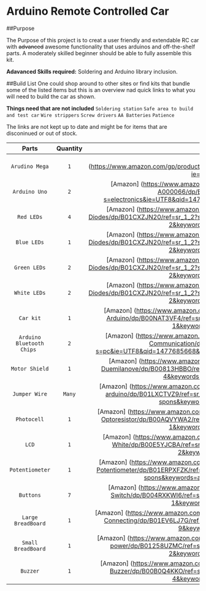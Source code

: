 # Arduino Remote Controlled Car

##Purpose

The Purpose of this project is to creat a user friendly and extendable RC car with ~~advanced~~ awesome functionality that uses arduinos and off-the-shelf parts. A moderately skilled beginner should be able to fully assemble this kit. 

**Adavanced Skills required:** Soldering and Arduino library inclusion.

##Build List
One could shop around to other sites or find kits that bundle some of the listed items but this is an overview nad quick links to what you will need to build the car as shown.

**Things need that are not included** `Soldering station` `Safe area to build and test car` `Wire strippers` `Screw drivers` `AA Batteries` `Patience`

The links are not kept up to date and might be for items that are disconinued or out of stock.

| __Parts__ | __Quantity__ | __Links__ | 
| :--------: |:-----:| :------: |
| `Arudino Mega` |  `1` | [Amazon] (https://www.amazon.com/gp/product/B0046AMGW0/ref=oh_aui_detailpage_o02_s00?ie=UTF8&psc=1) |
| `Arduino Uno` |  `2` | [Amazon] (https://www.amazon.com/Arduino-Uno-R3-Microcontroller-A000066/dp/B008GRTSV6/ref=sr_1_3?s=electronics&ie=UTF8&qid=1477685552&sr=1-3&keywords=arduino+uno) |
| `Red LEDs` | `4` | [Amazon] (https://www.amazon.com/VKmaker-Yellow-Assorted-Emitting-Diodes/dp/B01CXZJN20/ref=sr_1_2?s=electronics&ie=UTF8&qid=1477685493&sr=1-2&keywords=arduino+led+pack) |
| `Blue LEDs` | `1` | [Amazon] (https://www.amazon.com/VKmaker-Yellow-Assorted-Emitting-Diodes/dp/B01CXZJN20/ref=sr_1_2?s=electronics&ie=UTF8&qid=1477685493&sr=1-2&keywords=arduino+led+pack) |
| `Green LEDs` | `2` | [Amazon] (https://www.amazon.com/VKmaker-Yellow-Assorted-Emitting-Diodes/dp/B01CXZJN20/ref=sr_1_2?s=electronics&ie=UTF8&qid=1477685493&sr=1-2&keywords=arduino+led+pack) |
| `White LEDs` | `2` | [Amazon] (https://www.amazon.com/VKmaker-Yellow-Assorted-Emitting-Diodes/dp/B01CXZJN20/ref=sr_1_2?s=electronics&ie=UTF8&qid=1477685493&sr=1-2&keywords=arduino+led+pack) |
| `Car kit` | `1` | [Amazon] (https://www.amazon.com/Makerfire-4-wheel-Chassis-Encoder-Arduino/dp/B00NAT3VF4/ref=sr_ph_1?ie=UTF8&qid=1477685393&sr=sr-1&keywords=arduino+car+kit) |
| `Arduino Bluetooth Chips ` | `2` | [Amazon] (https://www.amazon.com/DSD-TECH-Bluetooth-Pass-through-Communication/dp/B01G9KSAF6/ref=sr_1_9?s=pc&ie=UTF8&qid=1477685668&sr=1-9&keywords=arduino+bluetooth+master) |
| `Motor Shield` | `1` | [Amazon] (https://www.amazon.com/SainSmart-L293D-Shield-Arduino-Duemilanove/dp/B00813HBBO/ref=sr_1_4?ie=UTF8&qid=1477685798&sr=8-4&keywords=arduino+motor+shield) | 
| `Jumper Wire` | `Many` | [Amazon] (https://www.amazon.com/YGDZ-150pcs-Multicolored-Breadboard-arduino/dp/B01LXCTVZ9/ref=sr_1_2?ie=UTF8&qid=1477685855&sr=8-2-spons&keywords=jumper+wire&psc=1) |
| `Photocell` | `1` | [Amazon] (https://www.amazon.com/SUNKEE-Sensitive-Resistor-Photoresistor-Optoresistor/dp/B00AQVYWA2/ref=sr_1_1?ie=UTF8&qid=1477685875&sr=8-1&keywords=arduino+photocell) |
| `LCD` | `1` | [Amazon] (https://www.amazon.com/ESUMIC-Module-Arduino-MEGA2560-White/dp/B00E5YJCBA/ref=sr_1_2?ie=UTF8&qid=1477685888&sr=8-2&keywords=arduino+lcd) |
| `Potentiometer` | `1`| [Amazon] (https://www.amazon.com/Elegoo-Electronics-component-resistors-Potentiometer/dp/B01ERPXFZK/ref=sr_1_1?ie=UTF8&qid=1477685907&sr=8-1-spons&keywords=arduino+potentiometer&psc=1) |
| `Buttons` | `7` | [Amazon] (https://www.amazon.com/microtivity-IM206-6x6x6mm-Tact-Switch/dp/B004RXKWI6/ref=sr_1_1?ie=UTF8&qid=1477686019&sr=8-1&keywords=arduino+buttons) |
| `Large BreadBoard` | `1` | [Amazon] (https://www.amazon.com/Elegoo-Breadboard-Solderless-Distribution-Connecting/dp/B01EV6LJ7G/ref=sr_1_9?ie=UTF8&qid=1477685981&sr=8-9&keywords=breadboard) |
| `Small BreadBoard` | `1` | [Amazon] (https://www.amazon.com/Aketek-Solderless-BreadBoard-tie-points-power/dp/B01258UZMC/ref=sr_1_2?ie=UTF8&qid=1477685963&sr=8-2&keywords=small+breadboard) |
| `Buzzer` | `1` | [Amazon] (https://www.amazon.com/uxcell-Terminals-Electronic-Continuous-Buzzer/dp/B00B0Q4KKO/ref=sr_1_4?ie=UTF8&qid=1477685925&sr=8-4&keywords=arduino+buzzer) |

